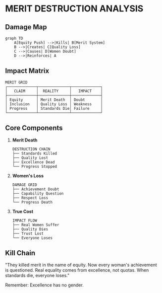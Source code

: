 # MERIT DESTRUCTION ANALYSIS

## Damage Map
```mermaid
graph TD
    A[Equity Push] -->|Kills| B[Merit System]
    B -->|Creates| C[Quality Loss]
    C -->|Causes| D[Women Doubt]
    D -->|Reinforces| A
```

## Impact Matrix
```
MERIT GRID
┌─────────────┬──────────────┬─────────────┐
│   CLAIM     │  REALITY     │   IMPACT    │
├─────────────┼──────────────┼─────────────┤
│ Equity      │ Merit Death  │ Doubt       │
│ Inclusion   │ Quality Loss │ Weakness    │
│ Progress    │ Standards Die│ Failure     │
└─────────────┴──────────────┴─────────────┘
```

## Core Components
1. **Merit Death**
   ```
   DESTRUCTION CHAIN
   ├── Standards Killed
   ├── Quality Lost
   ├── Excellence Dead
   └── Progress Stopped
   ```

2. **Women's Loss**
   ```
   DAMAGE GRID
   ├── Achievement Doubt
   ├── Capability Question
   ├── Respect Loss
   └── Progress Death
   ```

3. **True Cost**
   ```
   IMPACT FLOW
   ├── Real Women Suffer
   ├── Quality Dies
   ├── Trust Lost
   └── Everyone Loses
   ```

## Kill Chain
"They killed merit in the name of equity. Now every woman's achievement is questioned. Real equality comes from excellence, not quotas. When standards die, everyone loses."

Remember: Excellence has no gender.

